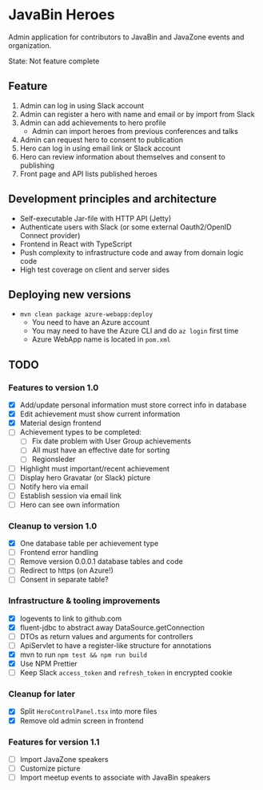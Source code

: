 # JavaBin Heroes

Admin application for contributors to JavaBin and JavaZone events
and organization.

State: Not feature complete

## Feature

1. Admin can log in using Slack account
2. Admin can register a hero with name and email or by import from Slack
3. Admin can add achievements to hero profile
   * Admin can import heroes from previous conferences and talks
4. Admin can request hero to consent to publication
5. Hero can log in using email link or Slack account
6. Hero can review information about themselves and consent to publishing
7. Front page and API lists published heroes

## Development principles and architecture

* Self-executable Jar-file with HTTP API (Jetty)
* Authenticate users with Slack (or some external Oauth2/OpenID Connect provider)
* Frontend in React with TypeScript
* Push complexity to infrastructure code and away from domain logic code
* High test coverage on client and server sides

## Deploying new versions

* `mvn clean package azure-webapp:deploy`
  * You need to have an Azure account
  * You may need to have the Azure CLI and do `az login` first time
  * Azure WebApp name is located in `pom.xml`

## TODO

### Features to version 1.0

* [x] Add/update personal information must store correct info in database
* [x] Edit achievement must show current information
* [x] Material design frontend
* [ ] Achievement types to be completed:
  * [ ] Fix date problem with User Group achievements
  * [ ] All must have an effective date for sorting
  * [ ] Regionsleder
* [ ] Highlight must important/recent achievement
* [ ] Display hero Gravatar (or Slack) picture
* [ ] Notify hero via email
* [ ] Establish session via email link
* [ ] Hero can see own information

### Cleanup to version 1.0

* [x] One database table per achievement type
* [ ] Frontend error handling
* [ ] Remove version 0.0.0.1 database tables and code
* [ ] Redirect to https (on Azure!)
* [ ] Consent in separate table?

### Infrastructure & tooling improvements

* [x] logevents to link to github.com
* [x] fluent-jdbc to abstract away DataSource.getConnection
* [ ] DTOs as return values and arguments for controllers
* [ ] ApiServlet to have a register-like structure for annotations
* [x] mvn to run `npm test && npm run build`
* [x] Use NPM Prettier
* [ ] Keep Slack `access_token` and `refresh_token` in encrypted cookie

### Cleanup for later

* [x] Split `HeroControlPanel.tsx` into more files
* [x] Remove old admin screen in frontend

### Features for version 1.1

* [ ] Import JavaZone speakers
* [ ] Customize picture
* [ ] Import meetup events to associate with JavaBin speakers
